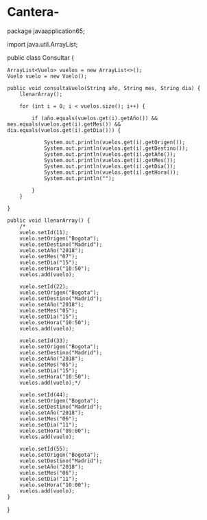 # Cantera-
package javaapplication65;

import java.util.ArrayList;

public class Consultar {

    ArrayList<Vuelo> vuelos = new ArrayList<>();
    Vuelo vuelo = new Vuelo();

    public void consultaVuelo(String año, String mes, String dia) {
        llenarArray();

        for (int i = 0; i < vuelos.size(); i++) {

            if (año.equals(vuelos.get(i).getAño()) && mes.equals(vuelos.get(i).getMes()) && dia.equals(vuelos.get(i).getDia())) {
                
                System.out.println(vuelos.get(i).getOrigen());
                System.out.println(vuelos.get(i).getDestino());
                System.out.println(vuelos.get(i).getAño());
                System.out.println(vuelos.get(i).getMes());
                System.out.println(vuelos.get(i).getDia());
                System.out.println(vuelos.get(i).getHora());
                System.out.println("");

            }
        }

    }

    public void llenarArray() {
        /*
        vuelo.setId(11);
        vuelo.setOrigen("Bogota");
        vuelo.setDestino("Madrid");
        vuelo.setAño("2018");
        vuelo.setMes("07");
        vuelo.setDia("15");
        vuelo.setHora("10:50");
        vuelos.add(vuelo);

        vuelo.setId(22);
        vuelo.setOrigen("Bogota");
        vuelo.setDestino("Madrid");
        vuelo.setAño("2018");
        vuelo.setMes("05");
        vuelo.setDia("15");
        vuelo.setHora("10:50");
        vuelos.add(vuelo);

        vuelo.setId(33);
        vuelo.setOrigen("Bogota");
        vuelo.setDestino("Madrid");
        vuelo.setAño("2018");
        vuelo.setMes("05");
        vuelo.setDia("15");
        vuelo.setHora("10:50");
        vuelos.add(vuelo);*/

        vuelo.setId(44);
        vuelo.setOrigen("Bogota");
        vuelo.setDestino("Madrid");
        vuelo.setAño("2018");
        vuelo.setMes("06");
        vuelo.setDia("11");
        vuelo.setHora("09:00");
        vuelos.add(vuelo);

        vuelo.setId(55);
        vuelo.setOrigen("Bogota");
        vuelo.setDestino("Madrid");
        vuelo.setAño("2018");
        vuelo.setMes("06");
        vuelo.setDia("11");
        vuelo.setHora("10:00");
        vuelos.add(vuelo);
    }
}
